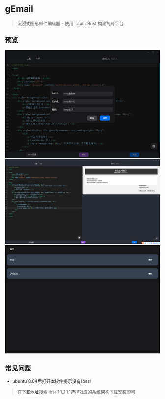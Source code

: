 # gEmail

> 沉浸式图形邮件编辑器 - 使用 Tauri+Rust 构建的跨平台

## 预览
![](./docs/1694152510583.jpg)
![](./docs/1694152539394.jpg)
![](./docs/1694152597766.jpg)

## 常见问题
- ubuntu18.04后打开本软件提示没有libssl
> 在[下载地址](http://security.ubuntu.com/ubuntu/pool/main/o/openssl/)搜索libssl1.1_1.1.1选择对应的系统架构下载安装即可